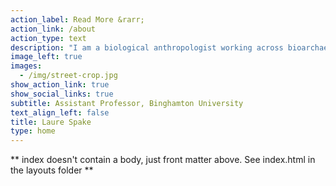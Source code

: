 ```yaml
---
action_label: Read More &rarr;
action_link: /about
action_type: text
description: "I am a biological anthropologist working across bioarchaeology, forensic anthropology, and evolutionary anthropology. <br><br> My research program is focused on children and their growth, developmental, and health outcomes. I am very interested in variation, how it arises, and its links to socioecology, particularly socioeconomic inequality and psychosocial stress."
image_left: true
images:
  - /img/street-crop.jpg
show_action_link: true
show_social_links: true
subtitle: Assistant Professor, Binghamton University
text_align_left: false
title: Laure Spake
type: home
---
```


** index doesn't contain a body, just front matter above.
See index.html in the layouts folder **
